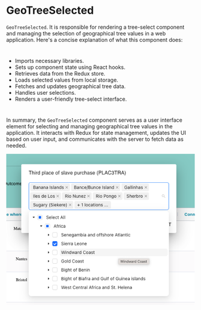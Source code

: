 # GeoTreeSelected

`GeoTreeSelected`. It is responsible for rendering a tree-select component and managing the selection of geographical tree values in a web application.
Here's a concise explanation of what this component does:

#

- Imports necessary libraries.
- Sets up component state using React hooks.
- Retrieves data from the Redux store.
- Loads selected values from local storage.
- Fetches and updates geographical tree data.
- Handles user selections.
- Renders a user-friendly tree-select interface.

#

In summary, the `GeoTreeSelected` component serves as a user interface element for selecting and managing geographical tree values in the application. It interacts with Redux for state management, updates the UI based on user input, and communicates with the server to fetch data as needed.

![AutoComplete](../../../assets/treeSelect.png)
